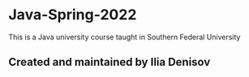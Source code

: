 # Java-Spring-2022
This is a Java university course taught in Southern Federal University
## **Created and maintained by Ilia Denisov**
